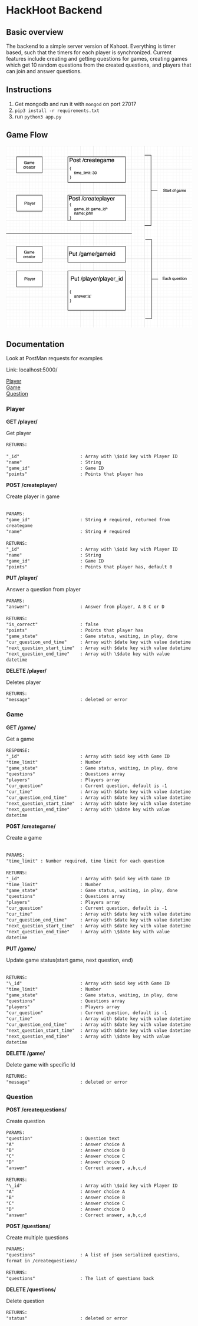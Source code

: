 # HackHoot Backend

## Basic overview

The backend to a simple server version of Kahoot. Everything is timer based, such that the timers for each player is synchronized. Current features include creating and getting questions for games, creating games which get 10 random questions from the created questions, and players that can join and answer questions.

## Instructions

1. Get mongodb and run it with `mongod` on port 27017
2. `pip3 install -r requirements.txt`
3. run `python3 app.py`

## Game Flow

![flow](flow.png)

## Documentation

Look at PostMan requests for examples

Link: localhost:5000/

[Player](#Player)  
[Game](#Game)  
[Question](#Question)

### Player

**GET /player/<playerId>**

Get player

```
RETURNS:

"_id"                       : Array with \$oid key with Player ID
"name"                      : String
"game_id"                   : Game ID
"points"                    : Points that player has

```

**POST /createplayer/**

Create player in game

```

PARAMS:
"game_id"                   : String # required, returned from creategame
"name"                      : String # required

RETURNS:
"_id"                       : Array with \$oid key with Player ID
"name"                      : String
"game_id"                   : Game ID
"points"                    : Points that player has, default 0

```

**PUT /player/<playerId>**

Answer a question from player

```
PARAMS:
"answer":                   : Answer from player, A B C or D

RETURNS:
"is_correct"                : false
"points"                    : Points that player has
"game_state"                : Game status, waiting, in play, done
"cur_question_end_time"     : Array with $date key with value datetime
"next_question_start_time"  : Array with $date key with value datetime
"next_question_end_time"    : Array with \$date key with value datetime
```

**DELETE /player/<playerId>**

Deletes player

```
RETURNS:
"message"                   : deleted or error
```

### Game

**GET /game/<gameId>**

Get a game

```
RESPONSE:
"_id"                       : Array with $oid key with Game ID
"time_limit"                : Number
"game_state"                : Game status, waiting, in play, done
"questions"                 : Questions array
"players"                   : Players array
"cur_question"              : Current question, default is -1
"cur_time"                  : Array with $date key with value datetime
"cur_question_end_time"     : Array with $date key with value datetime
"next_question_start_time"  : Array with $date key with value datetime
"next_question_end_time"    : Array with \$date key with value datetime

```

**POST /creategame/**

Create a game

```

PARAMS:
"time_limit" : Number required, time limit for each question

RETURNS:
"_id"                       : Array with $oid key with Game ID
"time_limit"                : Number
"game_state"                : Game status, waiting, in play, done
"questions"                 : Questions array
"players"                   : Players array
"cur_question"              : Current question, default is -1
"cur_time"                  : Array with $date key with value datetime
"cur_question_end_time"     : Array with $date key with value datetime
"next_question_start_time"  : Array with $date key with value datetime
"next_question_end_time"    : Array with \$date key with value datetime

```

**PUT /game/<gameId>**

Update game status(start game, next question, end)

```

RETURNS:
"\_id"                      : Array with $oid key with Game ID
"time_limit"                : Number
"game_state"                : Game status, waiting, in play, done
"questions"                 : Questions array
"players"                   : Players array
"cur_question"              : Current question, default is -1
"cur_time"                  : Array with $date key with value datetime
"cur_question_end_time"     : Array with $date key with value datetime
"next_question_start_time"  : Array with $date key with value datetime
"next_question_end_time"    : Array with \$date key with value datetime

```

**DELETE /game/<gameId>**

Delete game with specific Id

```
RETURNS:
"message"                   : deleted or error
```

### Question

**POST /createquestions/**

Create question

```
PARAMS:
"question"                  : Question text
"A"                         : Answer choice A
"B"                         : Answer choice B
"C"                         : Answer choice C
"D"                         : Answer choice D
"answer"                    : Correct answer, a,b,c,d

RETURNS:
"\_id"                      : Array with \$oid key with Player ID
"A"                         : Answer choice A
"B"                         : Answer choice B
"C"                         : Answer choice C
"D"                         : Answer choice D
"answer"                    : Correct answer, a,b,c,d
```

**POST /questions/**

Create multiple questions

```
PARAMS:
"questions"                 : A list of json serialized questions, format in /createquestions/

RETURNS:
"questions"                 : The list of questions back
```

**DELETE /questions/**

Delete question

```
RETURNS:
"status"                    : deleted or error
```
